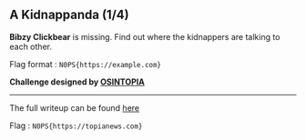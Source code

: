## A Kidnappanda (1/4)
**Bibzy Clickbear** is missing.
Find out where the kidnappers are talking to each other.

Flag  format : `N0PS{https://example.com}`

**Challenge designed by [OSINTOPIA](https://ozint.eu/)**

--------
The full writeup can be found [here](../wu-osintopia.pdf)  

Flag : `N0PS{https://topianews.com}`